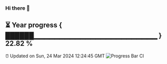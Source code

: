### Hi there 👋
⏳ Year progress { ██████▁▁▁▁▁▁▁▁▁▁▁▁▁▁▁▁▁▁▁▁▁▁▁▁ } 22.82 %
---
⏰ Updated on Sun, 24 Mar 2024 12:24:45 GMT
![Progress Bar CI](https://github.com/liununu/liununu/workflows/Progress%20Bar%20CI/badge.svg)
